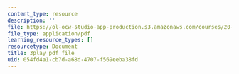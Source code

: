 ```yaml
---
content_type: resource
description: ''
file: https://ol-ocw-studio-app-production.s3.amazonaws.com/courses/20-219-becoming-the-next-bill-nye-writing-and-hosting-the-educational-show-january-iap-2015/054fd4a1cb7da68d4707f569eeba38fd_q4524Q4xnqA.pdf
file_type: application/pdf
learning_resource_types: []
resourcetype: Document
title: 3play pdf file
uid: 054fd4a1-cb7d-a68d-4707-f569eeba38fd
---
```

